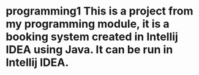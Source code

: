 # programming1 This is a project from my programming module, it is a booking system created in Intellij IDEA using Java. It can be run in Intellij IDEA.
